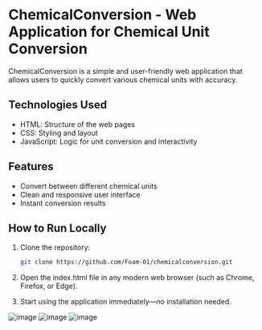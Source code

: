 # ChemicalConversion - Web Application for Chemical Unit Conversion

ChemicalConversion is a simple and user-friendly web application that allows users to quickly convert various chemical units with accuracy.

## Technologies Used

- HTML: Structure of the web pages  
- CSS: Styling and layout  
- JavaScript: Logic for unit conversion and interactivity

## Features

- Convert between different chemical units  
- Clean and responsive user interface  
- Instant conversion results

## How to Run Locally

1. Clone the repository:  
   ```bash
   git clone https://github.com/Foam-01/chemicalconversion.git
2. Open the index.html file in any modern web browser (such as Chrome, Firefox, or Edge).

3. Start using the application immediately—no installation needed.


![image](https://github.com/user-attachments/assets/db483ff2-2291-4875-8973-e7730b11f0d7)
![image](https://github.com/user-attachments/assets/d4ac459c-5161-4923-9000-dafa397bcee9)
![image](https://github.com/user-attachments/assets/cfb4cacb-5148-4685-98c9-df31b71e5f84)

